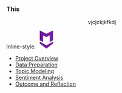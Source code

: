 ### This 

<p align="center">
  vjcjckjkfkdj
</p>

Inline-style: 
![alt text](https://github.com/adam-p/markdown-here/raw/master/src/common/images/icon48.png "Logo Title Text 1")

- [Project Overview](https://pnlpuos.github.io/overview)
- [Data Preparation](https://pnlpuos.github.io/data-preparation)
- [Topic Modeling](https://pnlpuos.github.io/topic-modeling)
- [Sentiment Analysis](https://pnlpuos.github.io/sentiment-analysis)
- [Outcome and Reflection](https://pnlpuos.github.io/outcome)
